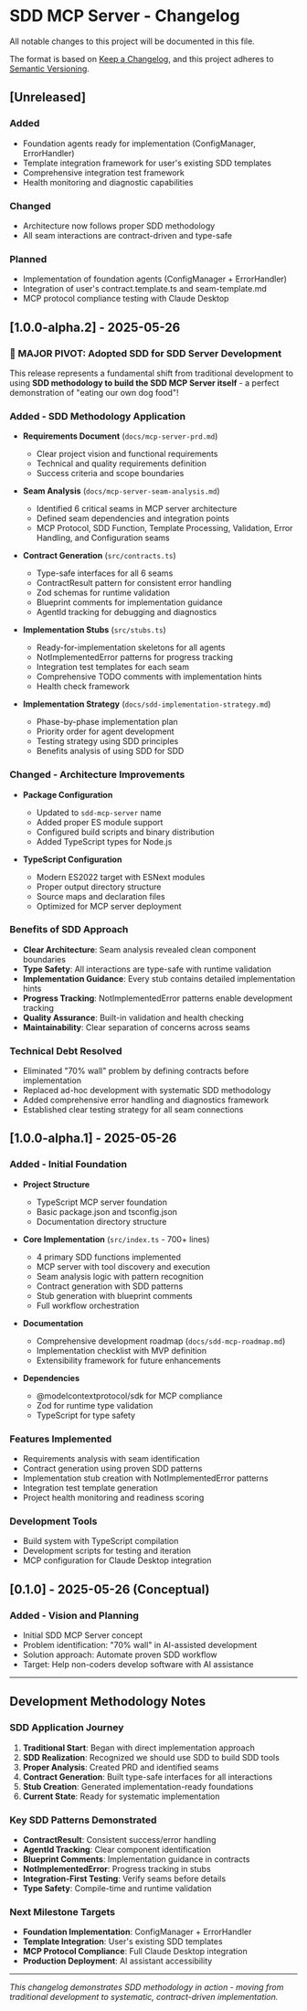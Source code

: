 # SDD MCP Server - Changelog

All notable changes to this project will be documented in this file.

The format is based on [Keep a Changelog](https://keepachangelog.com/en/1.0.0/),
and this project adheres to [Semantic Versioning](https://semver.org/spec/v2.0.0.html).

## [Unreleased]

### Added

- Foundation agents ready for implementation (ConfigManager, ErrorHandler)
- Template integration framework for user's existing SDD templates
- Comprehensive integration test framework
- Health monitoring and diagnostic capabilities

### Changed

- Architecture now follows proper SDD methodology
- All seam interactions are contract-driven and type-safe

### Planned

- Implementation of foundation agents (ConfigManager + ErrorHandler)
- Integration of user's contract.template.ts and seam-template.md
- MCP protocol compliance testing with Claude Desktop

## [1.0.0-alpha.2] - 2025-05-26

### 🎯 MAJOR PIVOT: Adopted SDD for SDD Server Development

This release represents a fundamental shift from traditional development to using **SDD methodology to build the SDD MCP Server itself** - a perfect demonstration of "eating our own dog food"!

### Added - SDD Methodology Application

- **Requirements Document** (`docs/mcp-server-prd.md`)

  - Clear project vision and functional requirements
  - Technical and quality requirements definition
  - Success criteria and scope boundaries

- **Seam Analysis** (`docs/mcp-server-seam-analysis.md`)

  - Identified 6 critical seams in MCP server architecture
  - Defined seam dependencies and integration points
  - MCP Protocol, SDD Function, Template Processing, Validation, Error Handling, and Configuration seams

- **Contract Generation** (`src/contracts.ts`)

  - Type-safe interfaces for all 6 seams
  - ContractResult<T> pattern for consistent error handling
  - Zod schemas for runtime validation
  - Blueprint comments for implementation guidance
  - AgentId tracking for debugging and diagnostics

- **Implementation Stubs** (`src/stubs.ts`)

  - Ready-for-implementation skeletons for all agents
  - NotImplementedError patterns for progress tracking
  - Integration test templates for each seam
  - Comprehensive TODO comments with implementation hints
  - Health check framework

- **Implementation Strategy** (`docs/sdd-implementation-strategy.md`)
  - Phase-by-phase implementation plan
  - Priority order for agent development
  - Testing strategy using SDD principles
  - Benefits analysis of using SDD for SDD

### Changed - Architecture Improvements

- **Package Configuration**

  - Updated to `sdd-mcp-server` name
  - Added proper ES module support
  - Configured build scripts and binary distribution
  - Added TypeScript types for Node.js

- **TypeScript Configuration**
  - Modern ES2022 target with ESNext modules
  - Proper output directory structure
  - Source maps and declaration files
  - Optimized for MCP server deployment

### Benefits of SDD Approach

- **Clear Architecture**: Seam analysis revealed clean component boundaries
- **Type Safety**: All interactions are type-safe with runtime validation
- **Implementation Guidance**: Every stub contains detailed implementation hints
- **Progress Tracking**: NotImplementedError patterns enable development tracking
- **Quality Assurance**: Built-in validation and health checking
- **Maintainability**: Clear separation of concerns across seams

### Technical Debt Resolved

- Eliminated "70% wall" problem by defining contracts before implementation
- Replaced ad-hoc development with systematic SDD methodology
- Added comprehensive error handling and diagnostics framework
- Established clear testing strategy for all seam connections

## [1.0.0-alpha.1] - 2025-05-26

### Added - Initial Foundation

- **Project Structure**

  - TypeScript MCP server foundation
  - Basic package.json and tsconfig.json
  - Documentation directory structure

- **Core Implementation** (`src/index.ts` - 700+ lines)

  - 4 primary SDD functions implemented
  - MCP server with tool discovery and execution
  - Seam analysis logic with pattern recognition
  - Contract generation with SDD patterns
  - Stub generation with blueprint comments
  - Full workflow orchestration

- **Documentation**

  - Comprehensive development roadmap (`docs/sdd-mcp-roadmap.md`)
  - Implementation checklist with MVP definition
  - Extensibility framework for future enhancements

- **Dependencies**
  - @modelcontextprotocol/sdk for MCP compliance
  - Zod for runtime type validation
  - TypeScript for type safety

### Features Implemented

- Requirements analysis with seam identification
- Contract generation using proven SDD patterns
- Implementation stub creation with NotImplementedError patterns
- Integration test template generation
- Project health monitoring and readiness scoring

### Development Tools

- Build system with TypeScript compilation
- Development scripts for testing and iteration
- MCP configuration for Claude Desktop integration

## [0.1.0] - 2025-05-26 (Conceptual)

### Added - Vision and Planning

- Initial SDD MCP Server concept
- Problem identification: "70% wall" in AI-assisted development
- Solution approach: Automate proven SDD workflow
- Target: Help non-coders develop software with AI assistance

---

## Development Methodology Notes

### SDD Application Journey

1. **Traditional Start**: Began with direct implementation approach
2. **SDD Realization**: Recognized we should use SDD to build SDD tools
3. **Proper Analysis**: Created PRD and identified seams
4. **Contract Generation**: Built type-safe interfaces for all interactions
5. **Stub Creation**: Generated implementation-ready foundations
6. **Current State**: Ready for systematic implementation

### Key SDD Patterns Demonstrated

- **ContractResult<T>**: Consistent success/error handling
- **AgentId Tracking**: Clear component identification
- **Blueprint Comments**: Implementation guidance in contracts
- **NotImplementedError**: Progress tracking in stubs
- **Integration-First Testing**: Verify seams before details
- **Type Safety**: Compile-time and runtime validation

### Next Milestone Targets

- **Foundation Implementation**: ConfigManager + ErrorHandler
- **Template Integration**: User's existing SDD templates
- **MCP Protocol Compliance**: Full Claude Desktop integration
- **Production Deployment**: AI assistant accessibility

---

_This changelog demonstrates SDD methodology in action - moving from traditional development to systematic, contract-driven implementation._
